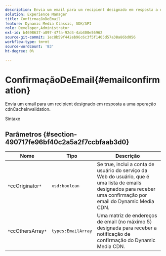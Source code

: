```yaml
---
description: Envia um email para um recipient designado em resposta a uma operação cdnCacheInvalidation.
solution: Experience Manager
title: ConfirmaçãoDeEmail
feature: Dynamic Media Classic, SDK/API
role: Developer,Administrator
exl-id: b4698637-a897-47fa-92d4-4ab400e56962
source-git-commit: 1ec8b59f442eb96c6c3f5f1405d57a38a86bd056
workflow-type: tm+mt
source-wordcount: '83'
ht-degree: 0%

---
```


# ConfirmaçãoDeEmail{#emailconfirmation}

Envia um email para um recipient designado em resposta a uma operação cdnCacheInvalidation.

Sintaxe

## Parâmetros {#section-490717fe96bf40c2a5a2f7ccbfaab3d0}

| Nome | Tipo | Descrição |
|---|---|---|
| `*`ccOriginator`*` | `xsd:boolean` | Se true, inclui a conta de usuário do serviço da Web do usuário, que é uma lista de emails designados para receber uma confirmação por email do Dynamic Media CDN. |
| `*`ccOthersArray`*` | `types:EmailArray` | Uma matriz de endereços de email (no máximo 5) designada para receber a notificação de confirmação do Dynamic Media CDN. |
